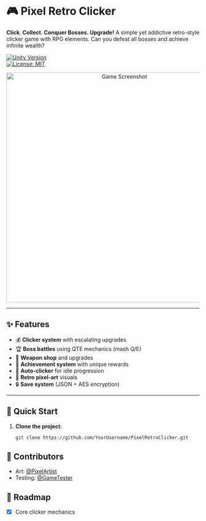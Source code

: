 # 🎮 Pixel Retro Clicker  

**Click. Collect. Conquer Bosses. Upgrade!** A simple yet addictive retro-style clicker game with RPG elements. Can you defeat all bosses and achieve infinite wealth?  

[![Unity Version](https://img.shields.io/badge/Unity-2021.3%2B-blue.svg)](https://unity.com)  
[![License: MIT](https://img.shields.io/badge/License-MIT-green.svg)](https://opensource.org/licenses/MIT)  

<p align="center">
  <img src="https://github.com/YourUsername/PixelRetroClicker/raw/main/Assets/Sprites/screenshot.png" width="600" alt="Game Screenshot">
</p>

---

## ✨ Features  
- 💰 **Clicker system** with escalating upgrades  
- 🏆 **Boss battles** using QTE mechanics (mash Q/E)  
- 🔧 **Weapon shop** and upgrades  
- 🏅 **Achievement system** with unique rewards  
- 🤖 **Auto-clicker** for idle progression  
- 🎨 **Retro pixel-art** visuals  
- 🔒 **Save system** (JSON + AES encryption)  

---

## 🚀 Quick Start  
1. **Clone the project**:  
   ```bash
   git clone https://github.com/YourUsername/PixelRetroClicker.git


## 🤝 Contributors  
- Art: [@PixelArtist](https://github.com/PixelArtist)  
- Testing: [@GameTester](https://github.com/GameTester)  

## 📌 Roadmap  
- [x] Core clicker mechanics   
